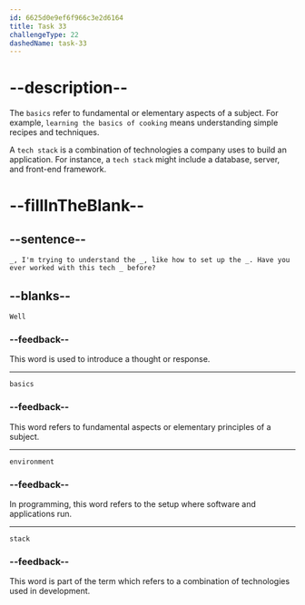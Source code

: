 ```yaml
---
id: 6625d0e9ef6f966c3e2d6164
title: Task 33
challengeType: 22
dashedName: task-33
---
```


<!--
AUDIO REFERENCE:
Tom: Well, I'm trying to understand the basics, like how to set up the environment. Have you ever worked with this tech stack before?
-->

# --description--

The `basics` refer to fundamental or elementary aspects of a subject. For example, `learning the basics of cooking` means understanding simple recipes and techniques.

A `tech stack` is a combination of technologies a company uses to build an application. For instance, a `tech stack` might include a database, server, and front-end framework.

# --fillInTheBlank--

## --sentence--

`_, I'm trying to understand the _, like how to set up the _. Have you ever worked with this tech _ before?`

## --blanks--

`Well`

### --feedback--

This word is used to introduce a thought or response.

---

`basics`

### --feedback--

This word refers to fundamental aspects or elementary principles of a subject.

---

`environment`

### --feedback--

In programming, this word refers to the setup where software and applications run.

---

`stack`

### --feedback--

This word is part of the term which refers to a combination of technologies used in development.
